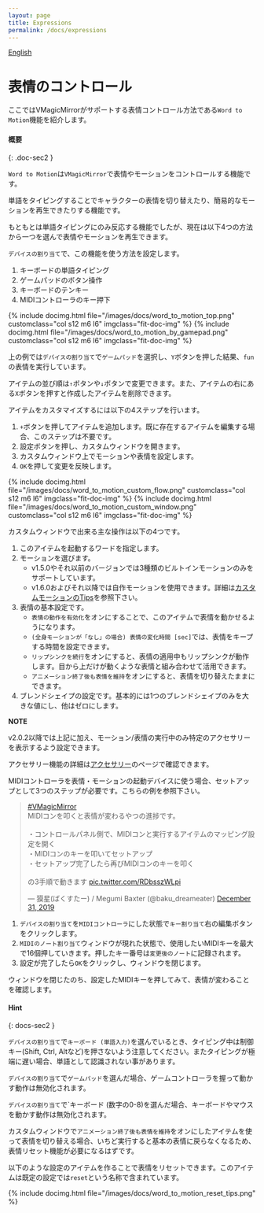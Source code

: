 ```yaml
---
layout: page
title: Expressions
permalink: /docs/expressions
---
```


[English](../en/docs/expressions)

# 表情のコントロール

ここではVMagicMirrorがサポートする表情コントロール方法である`Word to Motion`機能を紹介します。

#### 概要
{: .doc-sec2 }

`Word to Motion`は`VMagicMirror`で表情やモーションをコントロールする機能です。

単語をタイピングすることでキャラクターの表情を切り替えたり、簡易的なモーションを再生できたりする機能です。

もともとは単語タイピングにのみ反応する機能でしたが、現在は以下4つの方法から一つを選んで表情やモーションを再生できます。

`デバイスの割り当て`で、この機能を使う方法を設定します。

<div class="doc-ul" markdown="1">

1. キーボードの単語タイピング
2. ゲームパッドのボタン操作
3. キーボードのテンキー
4. MIDIコントローラのキー押下

</div>

<div class="row">
{% include docimg.html file="/images/docs/word_to_motion_top.png" customclass="col s12 m6 l6" imgclass="fit-doc-img" %}
{% include docimg.html file="/images/docs/word_to_motion_by_gamepad.png" customclass="col s12 m6 l6" imgclass="fit-doc-img" %}
</div>

上の例では`デバイスの割り当て`で`ゲームパッド`を選択し、`Y`ボタンを押した結果、`fun`の表情を実行しています。

アイテムの並び順は`↑`ボタンや`↓`ボタンで変更できます。また、アイテムの右にある`X`ボタンを押すと作成したアイテムを削除できます。

アイテムをカスタマイズするには以下の4ステップを行います。

<div class="doc-ul" markdown="1">

1. `+`ボタンを押してアイテムを追加します。既に存在するアイテムを編集する場合、このステップは不要です。
2. 設定ボタンを押し、カスタムウィンドウを開きます。
3. カスタムウィンドウ上でモーションや表情を設定します。
4. `OK`を押して変更を反映します。

</div>

<div class="row">
{% include docimg.html file="/images/docs/word_to_motion_custom_flow.png" customclass="col s12 m6 l6" imgclass="fit-doc-img" %}
{% include docimg.html file="/images/docs/word_to_motion_custom_window.png" customclass="col s12 m6 l6" imgclass="fit-doc-img" %}
</div>

カスタムウィンドウで出来る主な操作は以下の4つです。

<div class="doc-ul" markdown="1">

1. このアイテムを起動するワードを指定します。
2. モーションを選びます。
    * v1.5.0やそれ以前のバージョンでは3種類のビルトインモーションのみをサポートしています。
    * v1.6.0およびそれ以降では自作モーションを使用できます。詳細は[カスタムモーションのTips](../tips/use_custom_motion)を参照下さい。
3. 表情の基本設定です。
    * `表情の動作を有効化`をオンにすることで、このアイテムで表情を動かせるようになります。
    * `(全身モーションが「なし」の場合) 表情の変化時間 [sec]`では、表情をキープする時間を設定できます。
    * `リップシンクを続行`をオンにすると、表情の適用中もリップシンクが動作します。目から上だけが動くような表情と組み合わせて活用できます。
    * `アニメーション終了後も表情を維持`をオンにすると、表情を切り替えたままにできます。
4. ブレンドシェイプの設定です。基本的には1つのブレンドシェイプのみを大きな値にし、他はゼロにします。

</div>

<div class="note-area" markdown="1">

**NOTE**

v2.0.2以降では上記に加え、モーション/表情の実行中のみ特定のアクセサリーを表示するよう設定できます。

アクセサリー機能の詳細は[アクセサリー](./accessory)のページで確認できます。

</div>

MIDIコントローラを表情・モーションの起動デバイスに使う場合、セットアップとして3つのステップが必要です。こちらの例を参照下さい。

<blockquote class="twitter-tweet"><p lang="ja" dir="ltr"><a href="https://twitter.com/hashtag/VMagicMirror?src=hash&amp;ref_src=twsrc%5Etfw">#VMagicMirror</a><br>MIDIコンを叩くと表情が変わるやつの進捗です。<br><br>・コントロールパネル側で、MIDIコンと実行するアイテムのマッピング設定を開く<br>・MIDIコンのキーを叩いてセットアップ<br>・セットアップ完了したら再びMIDIコンのキーを叩く<br><br>の3手順で動きます <a href="https://t.co/RDbsszWLpi">pic.twitter.com/RDbsszWLpi</a></p>&mdash; 獏星(ばくすたー) / Megumi Baxter (@baku_dreameater) <a href="https://twitter.com/baku_dreameater/status/1211990346525077504?ref_src=twsrc%5Etfw">December 31, 2019</a></blockquote> <script async src="https://platform.twitter.com/widgets.js" charset="utf-8"></script>

<div class="doc-ul" markdown="1">

1. `デバイスの割り当て`を`MIDIコントローラ`にした状態で`キー割り当て`右の編集ボタンをクリックします。
2. `MIDIのノート割り当て`ウィンドウが現れた状態で、使用したいMIDIキーを最大で16個押していきます。押したキー番号は`変更後のノート`に記録されます。
3. 設定が完了したら`OK`をクリックし、ウィンドウを閉じます。

</div>

ウィンドウを閉じたのち、設定したMIDIキーを押してみて、表情が変わることを確認します。


#### Hint
{: docs-sec2 }

`デバイスの割り当て`で`キーボード (単語入力)`を選んでいるとき、タイピング中は制御キー(Shift, Ctrl, Altなど)を押さないよう注意してください。またタイピングが極端に遅い場合、単語として認識されない事があります。

`デバイスの割り当て`で`ゲームパッド`を選んだ場合、ゲームコントローラを握って動かす動作は無効化されます。

`デバイスの割り当て`で`キーボード (数字の0-8)を選んだ場合、キーボードやマウスを動かす動作は無効化されます。

カスタムウィンドウで`アニメーション終了後も表情を維持`をオンにしたアイテムを使って表情を切り替える場合、いちど実行すると基本の表情に戻らなくなるため、表情リセット機能が必要になるはずです。

以下のような設定のアイテムを作ることで表情をリセットできます。このアイテムは既定の設定では`reset`という名称で含まれています。

{% include docimg.html file="/images/docs/word_to_motion_reset_tips.png" %}
